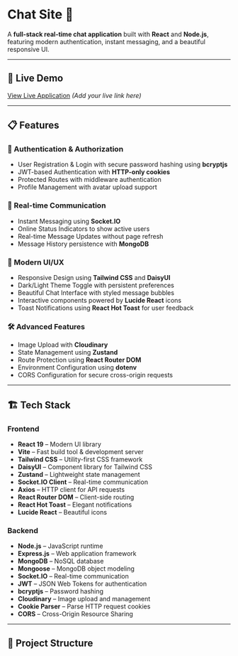 # Chat Site 💬

A **full-stack real-time chat application** built with **React** and **Node.js**, featuring modern authentication, instant messaging, and a beautiful responsive UI.

---

## 🚀 Live Demo

[View Live Application](#) *(Add your live link here)*

---

## 📋 Features

### 🔐 Authentication & Authorization
- User Registration & Login with secure password hashing using **bcryptjs**
- JWT-based Authentication with **HTTP-only cookies**
- Protected Routes with middleware authentication
- Profile Management with avatar upload support

### 💬 Real-time Communication
- Instant Messaging using **Socket.IO**
- Online Status Indicators to show active users
- Real-time Message Updates without page refresh
- Message History persistence with **MongoDB**

### 🎨 Modern UI/UX
- Responsive Design using **Tailwind CSS** and **DaisyUI**
- Dark/Light Theme Toggle with persistent preferences
- Beautiful Chat Interface with styled message bubbles
- Interactive components powered by **Lucide React** icons
- Toast Notifications using **React Hot Toast** for user feedback

### 🛠️ Advanced Features
- Image Upload with **Cloudinary**
- State Management using **Zustand**
- Route Protection using **React Router DOM**
- Environment Configuration using **dotenv**
- CORS Configuration for secure cross-origin requests

---

## 🏗️ Tech Stack

### Frontend
- **React 19** – Modern UI library
- **Vite** – Fast build tool & development server
- **Tailwind CSS** – Utility-first CSS framework
- **DaisyUI** – Component library for Tailwind CSS
- **Zustand** – Lightweight state management
- **Socket.IO Client** – Real-time communication
- **Axios** – HTTP client for API requests
- **React Router DOM** – Client-side routing
- **React Hot Toast** – Elegant notifications
- **Lucide React** – Beautiful icons

### Backend
- **Node.js** – JavaScript runtime
- **Express.js** – Web application framework
- **MongoDB** – NoSQL database
- **Mongoose** – MongoDB object modeling
- **Socket.IO** – Real-time communication
- **JWT** – JSON Web Tokens for authentication
- **bcryptjs** – Password hashing
- **Cloudinary** – Image upload and management
- **Cookie Parser** – Parse HTTP request cookies
- **CORS** – Cross-Origin Resource Sharing

---

## 📁 Project Structure

